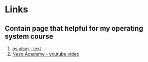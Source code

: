 # Links
## Contain page that helpful for my operating system course
1. [os.vlsm - text](https://os.vlsm.org/)
2. [Neso Academy - youtube video](https://youtube.com/playlist?list=PLBlnK6fEyqRiVhbXDGLXDk_OQAeuVcp2O)
